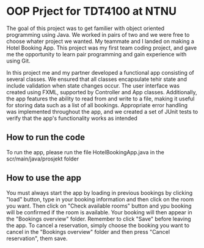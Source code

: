 # OOP Prject for TDT4100 at NTNU

The goal of this project was to get familier with object oriented programming using Java. We worked in pairs of two and we were free to choose whater project we wanted. My teammate and I landed on making a Hotel Booking App. This project was my first team coding project, and gave me the opportunity to learn pair programming and gain experience with using Git.


In this project me and my partner developed a functional app consisting of several classes. We ensured that all classes encapsulate tehir state and include validation when state changes occur. The user interface was created using FXML, supported by Controller and App classes. Additionally, the app features the ability to read from and write to a file, making it useful for storing data such as a list of all bookings. Appropriate error handling was implemented throughout the app, and we created a set of JUnit tests to verify that the app's functionality works as intended

## How to run the code

To run the app, please run the file HotelBookingApp.java in the scr/main/java/prosjekt folder


## How to use the app

You must always start the app by loading in previous bookings by clicking "load" button, type in your booking information and then click on the room you want. Then click on "Check available rooms" button and ypu booking will be confirmed if the room is available. Your booking will then appear in the "Bookings overview" folder. Remember to click "Save" before leaving the app. To cancel a reservation, simply choose the booking you want to cancel in the "Bookings overview" folder and then press "Cancel reservation", them save. 
